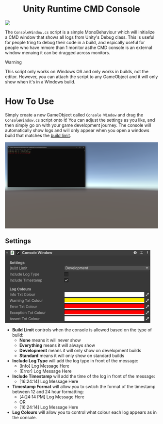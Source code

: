 <h1 align="center">Unity Runtime CMD Console</h1>

<img src="https://github.com/SlushyRH/Unity-CMD-Console/blob/main/readme/showcase.gif" align="center">

The `ConsoleWindow.cs` script is a simple MonoBehaviour which will initialize a CMD window that shows all logs from Unity's Debug class. This is useful for people tring to debug their code in a build, and espically useful for people who have mmore than 1 monitor asthe CMD console is an external window menaing it can be dragged across monitors.

> [!WARNING]
> This script only works on Windows OS and only works in builds, not the editor. However, you can attach the script to any GameObject and it will only show when it's in a Windows build.

# How To Use
Simply create a new GameObject called `Console Window` and drag the `ConsoleWindow.cs` script onto it! You can adjust the settings as you like, and then simply go on with your game development journey. The console will automatically show logs and will only appear when you open a windows build that matches the [build limit](https://github.com/SlushyRH/Unity-CMD-Console/tree/main?tab=readme-ov-file#Settings).

<img src="https://github.com/SlushyRH/Unity-CMD-Console/blob/main/readme/console.png" align="center">

## Settings
<img src="https://github.com/SlushyRH/Unity-CMD-Console/blob/main/readme/inspector.png" align="center">

- **Build Limit** controls when the console is allowed based on the type of build:
    - **None** means it will never show
    - **Everything** means it will always show
    - **Development** means it will only show on development builds
    - **Standard** means it will only show on standard builds
- **Include Log Type** will add the log type in front of the message:
    - [Info] Log Message Here
    - [Error] Log Message Here
- **Include Timestamp** will add the time of the log in front of the message:
    - [16:24:14] Log Message Here
- **Timestamp Format** will allow you to swtich the format of the timestamp between 12 and 24 hour formatting:
    - [4:24:14 PM] Log Message Here
    - OR
    - [16:24:14] Log Message Here
- **Log Colours** will allow you to control what colour each log appears as in the console.